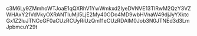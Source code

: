 c3M6Ly9ZMmhoWTJoaE1qQXRhV1YwWmkxd2IyeDVNVE13TlRwM2QzY3VZWHAxY21VdVkyOXRANTIuMjI5LjE2My40ODo4MD9wbHVnaW49djJyYXktcGx1Z2luJTNCcGF0aCUzRCUyRiUzQm11eCUzRDAlM0Job3N0JTNEd3d3LmJpbmcuY29t
